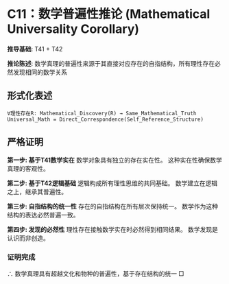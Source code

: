 # C11：数学普遍性推论 (Mathematical Universality Corollary)

**推导基础**: T41 + T42

**推论陈述**: 数学真理的普遍性来源于其直接对应存在的自指结构，所有理性存在必然发现相同的数学关系

## 形式化表述
```
∀理性存在R: Mathematical_Discovery(R) → Same_Mathematical_Truth
Universal_Math = Direct_Correspondence(Self_Reference_Structure)
```

## 严格证明

**第一步: 基于T41数学实在**
数学对象具有独立的存在实在性。
这种实在性确保数学真理的客观性。

**第二步: 基于T42逻辑基础** 
逻辑构成所有理性思维的共同基础。
数学建立在逻辑之上，继承其普遍性。

**第三步: 自指结构的统一性**
存在的自指结构在所有层次保持统一。
数学作为这种结构的表达必然普遍一致。

**第四步: 发现的必然性**
理性存在接触数学实在时必然得到相同结果。
数学发现是认识而非创造。

### 证明完成
∴ 数学真理具有超越文化和物种的普遍性，基于存在结构的统一 □